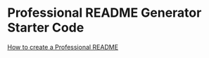 # Professional README Generator Starter Code

[How to create a Professional README](https://coding-boot-camp.github.io/full-stack/github/professional-readme-guide)

<!-- GIVEN a command-line application that accepts user input

X WHEN I am prompted for information about my application repository
THEN a high-quality, professional README.md is generated with the title of my project and sections entitled Description, Table of Contents, Installation, Usage, License, Contributing, Tests, and Questions X

X WHEN I enter my project title
THEN this is displayed as the title of the README X

X WHEN I enter a description, installation instructions, usage information, contribution guidelines, and test instructions
THEN this information is added to the sections of the README entitled Description, Installation, Usage, Contributing, and Tests X

WHEN I choose a license for my application from a list of options
THEN a badge for that license is added near the top of the README and a notice is added to the section of the README entitled License that explains which license the application is covered under

WHEN I enter my GitHub username
THEN this is added to the section of the README entitled Questions, with a link to my GitHub profile

WHEN I enter my email address
THEN this is added to the section of the README entitled Questions, with instructions on how to reach me with additional questions

WHEN I click on the links in the Table of Contents
THEN I am taken to the corresponding section of the README 
-->